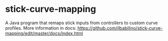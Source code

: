 # stick-curve-mapping
A Java program that remaps stick inputs from controllers to custom curve profiles.
More information in docs:
https://github.com/jlbabilino/stick-curve-mapping/edit/master/docs/index.html
